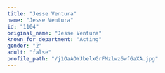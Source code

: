 ```yaml
---
title: "Jesse Ventura"
name: "Jesse Ventura"
id: "1104"
original_name: "Jesse Ventura"
known_for_department: "Acting"
gender: "2"
adult: "false"
profile_path: "/j1OaAOYJbelxGrFMzlwz6wfGaXA.jpg"
---
```

